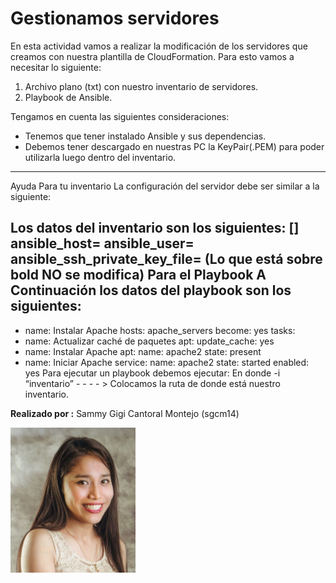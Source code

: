 Gestionamos servidores
=========
En esta actividad vamos a realizar la modificación de los servidores que creamos
con nuestra plantilla de CloudFormation. Para esto vamos a necesitar lo siguiente:
1. Archivo plano (txt) con nuestro inventario de servidores.
2. Playbook de Ansible.

Tengamos en cuenta las siguientes consideraciones:
- Tenemos que tener instalado Ansible y sus dependencias.
- Debemos tener descargado en nuestras PC la KeyPair(.PEM) para poder
utilizarla luego dentro del inventario.

---

Ayuda
Para tu inventario
La configuración del servidor debe ser similar a la siguiente:

Los datos del inventario son los siguientes:
[<NOMBRE DE TU INVENTARIO>]
<NOMBRE> ansible_host=<DIRECCION IP> ansible_user=<USUARIO>
ansible_ssh_private_key_file=<DIRECCION DE LA KEYPAIR>
(Lo que está sobre bold NO se modifica)
Para el Playbook
A Continuación los datos del playbook son los siguientes:
---
- name: Instalar Apache
hosts: apache_servers
become: yes
tasks:
- name: Actualizar caché de paquetes
apt:
update_cache: yes
- name: Instalar Apache
apt:
name: apache2
state: present
- name: Iniciar Apache
service:
name: apache2
state: started
enabled: yes
Para ejecutar un playbook debemos ejecutar:
En donde -i “inventario” - - - - > Colocamos la ruta de donde está nuestro
inventario.


**Realizado por :** Sammy Gigi Cantoral Montejo (sgcm14)

<img src ="https://raw.githubusercontent.com/sgcm14/sgcm14/main/sammy.jpg" width="200">